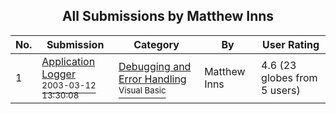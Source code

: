 ﻿<div align="center">

## All Submissions by Matthew Inns

</div>

No.  | Submission | Category | By   | User Rating
---- | ---------- | -------- | ---- | -----------
1 | [Application Logger<br /><sup>2003-03-12 13:30:08</sup>](https://github.com/Planet-Source-Code/matthew-inns-application-logger__1-43952) | [Debugging and Error Handling<br /><sup>Visual Basic</sup>](../ByCategory/debugging-and-error-handling__1-26.md) | Matthew Inns | 4.6 (23 globes from 5 users)
